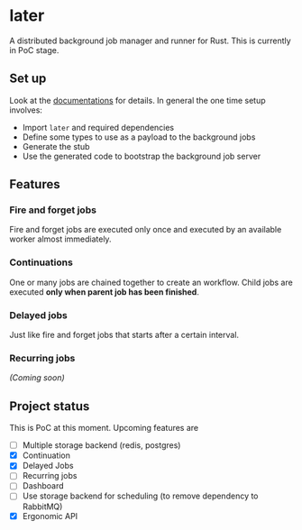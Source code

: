 # later

A distributed background job manager and runner for Rust. This is currently in PoC stage.

## Set up

Look at the [documentations](https://docs.rs/later/latest/later/#later) for details. In general the one time setup involves:

* Import `later` and required dependencies
* Define some types to use as a payload to the background jobs
* Generate the stub
* Use the generated code to bootstrap the background job server

## Features

### Fire and forget jobs

Fire and forget jobs are executed only once and executed by an available worker almost immediately.

### Continuations

One or many jobs are chained together to create an workflow. Child jobs are executed **only when parent job has been finished**.

### Delayed jobs

Just like fire and forget jobs that starts after a certain interval.

### Recurring jobs

_(Coming soon)_


## Project status

This is PoC at this moment. Upcoming features are

- [ ] Multiple storage backend (redis, postgres)
- [x] Continuation
- [x] Delayed Jobs
- [ ] Recurring jobs
- [ ] Dashboard
- [ ] Use storage backend for scheduling (to remove dependency to RabbitMQ)
- [x] Ergonomic API
